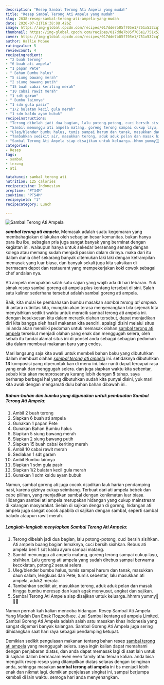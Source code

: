 ```yaml
---
description: "Resep Sambal Terong Ati Ampela yang mudah"
title: "Resep Sambal Terong Ati Ampela yang mudah"
slug: 2638-resep-sambal-terong-ati-ampela-yang-mudah
date: 2020-07-21T16:38:08.426Z
image: https://img-global.cpcdn.com/recipes/017dde7b05f705e1/751x532cq70/sambal-terong-ati-ampela-foto-resep-utama.jpg
thumbnail: https://img-global.cpcdn.com/recipes/017dde7b05f705e1/751x532cq70/sambal-terong-ati-ampela-foto-resep-utama.jpg
cover: https://img-global.cpcdn.com/recipes/017dde7b05f705e1/751x532cq70/sambal-terong-ati-ampela-foto-resep-utama.jpg
author: Hallie McGee
ratingvalue: 5
reviewcount: 4
recipeingredient:
- "2 buah terong"
- "6 buah ati ampela"
- "1 papan Pete"
- " Bahan Bumbu halus"
- "5 siung bawang merah"
- "2 siung bawang putih"
- "15 buah cabai keriting merah"
- "10 cabai rawit merah"
- "1 sdt garam"
- " Bumbu lainnya"
- "1 sdm gula pasir"
- "1/2 bulatan kecil gula merah"
- "1 sdm kaldu ayam bubuk"
recipeinstructions:
- "Terong dibelah jadi dua bagian, lalu potong-potong, cuci bersih sisihkan. Ati ampela buang bagian lemaknya, cuci bersih sisihkan. Rebus ati ampela beri 1 sdt kaldu ayam sampai matang."
- "Sambil menunggu ati ampela matang, goreng terong sampai cukup layu, sisihkan. Lalu goreng ati ampela yang sudah direbus sampai berwarna kecoklatan, potong2 sesuai selera."
- "Uleg/blender bumbu halus, tumis sampai harum dan tanak, masukkan daun salam, lengkuas dan Pete, tumis sebentar, lalu masukkan ati ampela, aduk2 merata."
- "Tambahkan sedikit air, masukkan terong, aduk aduk pelan dan masak hingga bumbu meresap dan kuah agak menyusut, angkat dan sajikan."
- "Sambal Terong Ati Ampela siap disajikan untuk keluarga..hhmm yummy🤤🤗😘"
categories:
- Resep
tags:
- sambal
- terong
- ati

katakunci: sambal terong ati 
nutrition: 125 calories
recipecuisine: Indonesian
preptime: "PT34M"
cooktime: "PT54M"
recipeyield: "1"
recipecategory: Lunch

---
```



![Sambal Terong Ati Ampela](https://img-global.cpcdn.com/recipes/017dde7b05f705e1/751x532cq70/sambal-terong-ati-ampela-foto-resep-utama.jpg)

<b><i>sambal terong ati ampela</i></b>, Memasak adalah suatu kegemaran yang membahagiakan dilakukan oleh sebagian besar komunitas. bukan hanya para ibu ibu, sebagian pria juga sangat banyak yang berminat dengan kegiatan ini. walaupun hanya untuk sekedar bersenang senang dengan kolega atau memang sudah menjadi passion dalam dirinya. maka dari itu dalam dunia chef sekarang banyak ditemukan laki laki dengan ketrampilan memasak yang luar biasa, dan banyak sekali juga kita saksikan di bermacam depot dan restaurant yang mempekerjakan koki cowok sebagai chef andalan nya.

Ati ampela merupakan salah satu sajian yang wajib ada di hari lebaran. Yuk simak resep sambal goreng ati ampela plus kentang tersebut di sini. Salah satu kuliner sederhana tersebut adalah sambal goreng ati ampela.

Baik, kita mulai ke pembahasan bumbu masakan <i>sambal terong ati ampela</i>. di antara rutinitas kita, mungkin akan terasa menyenangkan bila sejenak kita menyisihkan sedikit waktu untuk meracik sambal terong ati ampela ini. dengan kesuksesan kita dalam meracik olahan tersebut, dapat menjadikan diri kita bangga oleh hasil makanan kita sendiri. apalagi disini melalui situs ini anda akan memiliki pedoman untuk memasak olahan <u>sambal terong ati ampela</u> tersebut menjadi olahan yang enak dan menggugah selera, oleh sebab itu tandai alamat situs ini di ponsel anda sebagai sebagian pedoman kita dalam membuat makanan baru yang endes.


Mari langsung saja kita awali untuk membeli bahan baku yang dibutuhkan dalam membuat olahan <u><i>sambal terong ati ampela</i></u> ini. setidaknya dibutuhkan <b>13</b> komposisi yang diperuntuk kan di menu ini. biar nanti dapat tercapai rasa yang enak dan menggugah selera. dan juga siapkan waktu kita sebentar, sebab kita akan memprosesnya kurang lebih dengan <b>5</b> tahap. saya berharap berbagai hal yang dibutuhkan sudah kita punyai disini, yuk mari kita awali dengan mengamati dulu bahan bahan dibawah ini.

<!--inarticleads1-->

##### Bahan-bahan dan bumbu yang digunakan untuk pembuatan Sambal Terong Ati Ampela:

1. Ambil 2 buah terong
1. Siapkan 6 buah ati ampela
1. Gunakan 1 papan Pete
1. Gunakan  Bahan Bumbu halus
1. Siapkan 5 siung bawang merah
1. Siapkan 2 siung bawang putih
1. Siapkan 15 buah cabai keriting merah
1. Ambil 10 cabai rawit merah
1. Sediakan 1 sdt garam
1. Ambil  Bumbu lainnya
1. Siapkan 1 sdm gula pasir
1. Siapkan 1/2 bulatan kecil gula merah
1. Gunakan 1 sdm kaldu ayam bubuk


Namun, sambal goreng ati juga cocok dijadikan lauk harian pendamping nasi, karena gizinya cukup seimbang. Terbuat dari ati ampela bebek dan cabe pilihan, yang menjadikan sambal dengan kenikmatan luar biasa. Hidangan sambel ati ampela merupakan hidangan yang cukup mainstream di kalangan masyarakat. Selain di sajikan dengan di goreng, hidangan ati ampela juga sangat cocok apabila di sajikan dengan sambal, seperti sambal balado ataupun rawit merah. 

<!--inarticleads2-->

##### Langkah-langkah menyiapkan Sambal Terong Ati Ampela:

1. Terong dibelah jadi dua bagian, lalu potong-potong, cuci bersih sisihkan. Ati ampela buang bagian lemaknya, cuci bersih sisihkan. Rebus ati ampela beri 1 sdt kaldu ayam sampai matang.
1. Sambil menunggu ati ampela matang, goreng terong sampai cukup layu, sisihkan. Lalu goreng ati ampela yang sudah direbus sampai berwarna kecoklatan, potong2 sesuai selera.
1. Uleg/blender bumbu halus, tumis sampai harum dan tanak, masukkan daun salam, lengkuas dan Pete, tumis sebentar, lalu masukkan ati ampela, aduk2 merata.
1. Tambahkan sedikit air, masukkan terong, aduk aduk pelan dan masak hingga bumbu meresap dan kuah agak menyusut, angkat dan sajikan.
1. Sambal Terong Ati Ampela siap disajikan untuk keluarga..hhmm yummy🤤🤗😘


Namun pernah kah kalian mencoba hidangan. Resep Sambal Ati Ampela Yang Mudah Dan Enak Подробнее. Jual Sambal kentang ati ampela Limited. Sambal Goreng Ati Ampela adalah salah satu masakan khas Indonesia yang sangat digemari banyak kalangan. Sambal Goreng Ati Ampela juga sering dihidangkan saat hari raya sebagai pendamping ketupat. 

Demikian sedikit pengulasan makanan tentang bahan resep <u>sambal terong ati ampela</u> yang menggugah selera. saya ingin kalian dapat memahami dengan penjabaran diatas, dan anda dapat memasak lagi di saat lain untuk di sajikan dalam bermacam even even family atau teman kalian. anda bisa mengulik resep resep yang ditampilkan diatas selaras dengan keinginan anda, sehingga masakan <b>sambal terong ati ampela</b> ini bs menjadi lebih enak dan nikmat lagi. demikian penjelasan singkat ini, sampai berjumpa kembali di lain waktu. semoga hari anda menyenangkan.
